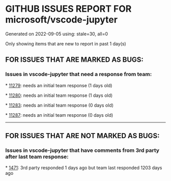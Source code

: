 
# GITHUB ISSUES REPORT FOR microsoft/vscode-jupyter


Generated on 2022-09-05 using: stale=30, all=0


Only showing items that are new to report in past 1 day(s)


## FOR ISSUES THAT ARE MARKED AS BUGS:


### Issues in vscode-jupyter that need a response from team:


\* [11279](https://github.com/microsoft/vscode-jupyter/issues/11279 "Error traces opened in text editor are not readable"): needs an initial team response (1 days old)

\* [11280](https://github.com/microsoft/vscode-jupyter/issues/11280 "Cell line numbers not rendered when switching tabs"): needs an initial team response (1 days old)

\* [11283](https://github.com/microsoft/vscode-jupyter/issues/11283 "`Jupyter: Run Cell` can be confused with `Notebook: Execute Cell` shortcut"): needs an initial team response (0 days old)

\* [11287](https://github.com/microsoft/vscode-jupyter/issues/11287 "Tooltip highlighting functions with reasonable-sized dictionary defaults is slow and unstoppable over Remote SSH"): needs an initial team response (0 days old)

---

## FOR ISSUES THAT ARE NOT MARKED AS BUGS:


### Issues in vscode-jupyter that have comments from 3rd party after last team response:


\* [1471](https://github.com/microsoft/vscode-jupyter/issues/1471 "Auto-detect code blocks around the cursor location. Shift-enter executes the entire block"): 3rd party responded 1 days ago but team last responded 1203 days ago
